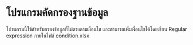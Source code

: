 # โปรแกรมคัดกรองฐานข้อมูล

โปรแกรมนี้ใช้สำหรับกรองข้อมูลที่ไม่ตรงตามเงื่อนไข และสามารถเพิ่มเงื่อนไขได้โดยเขียน Regular expression ภายในไฟล์ condition.xlsx
